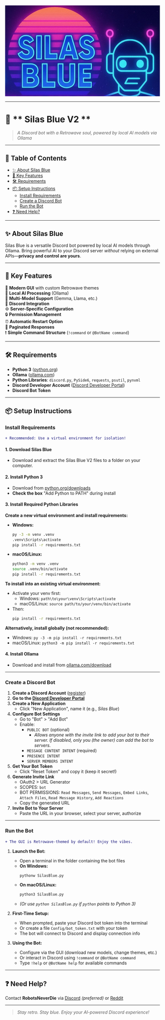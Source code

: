 ![Silas Blue Retrowave Banner](assets/banner.jpg)

---

# 🎸 ** Silas Blue V2 **

> _A Discord bot with a Retrowave soul, powered by local AI models via Ollama_

---

## 🌈 Table of Contents
- [✨ About Silas Blue](#-about-silas-blue)
- [🚀 Key Features](#-key-features)
- [🛠️ Requirements](#️-requirements)
- [📦 Setup Instructions](#-setup-instructions)
  - [Install Requirements](#install-requirements)
  - [Create a Discord Bot](#create-a-discord-bot)
  - [Run the Bot](#run-the-bot)
- [❓ Need Help?](#-need-help)

---

## ✨ About Silas Blue

Silas Blue is a versatile Discord bot powered by local AI models through Ollama. Bring powerful AI to your Discord server _without_ relying on external APIs—**privacy and control are yours**.

---

## 🚀 Key Features

🎨 **Modern GUI** with custom Retrowave themes  
🤖 **Local AI Processing** (Ollama)  
🔄 **Multi-Model Support** (Gemma, Llama, etc.)  
💬 **Discord Integration**  
⚙️ **Server-Specific Configuration**  
🔒 **Permission Management**  
⏰ **Automatic Restart Option**  
📄 **Paginated Responses**  
❗ **Simple Command Structure** (`!command` or `@BotName command`)

---

## 🛠️ Requirements

- **Python 3** ([python.org](https://www.python.org/downloads))
- **Ollama** ([ollama.com](https://ollama.com/download))
- **Python Libraries**: `discord.py`, `PySide6`, `requests`, `psutil`, `pynvml`
- **Discord Developer Account** ([Discord Developer Portal](https://discord.com/developers/applications))
- **Discord Bot Token**

---

## 📦 Setup Instructions

### Install Requirements

```diff
+ Recommended: Use a virtual environment for isolation!

```

#### 1. Download Silas Blue
- Download and extract the Silas Blue V2 files to a folder on your computer.

#### 2. Install Python 3
- Download from [python.org/downloads](https://www.python.org/downloads)
- **Check the box** "Add Python to PATH" during install

#### 3. Install Required Python Libraries

**Create a new virtual environment and install requirements:**

- **Windows:**
  ```sh
  py -3 -m venv .venv
  .venv\Scripts\activate
  pip install -r requirements.txt
  ```
- **macOS/Linux:**
  ```sh
  python3 -m venv .venv
  source .venv/bin/activate
  pip install -r requirements.txt
  ```

**To install into an existing virtual environment:**
- Activate your venv first:
  - Windows: `path\to\your\venv\Scripts\activate`
  - macOS/Linux: `source path/to/your/venv/bin/activate`
- Then:
  ```sh
  pip install -r requirements.txt
  ```

**Alternatively, install globally (not recommended):**
- Windows: `py -3 -m pip install -r requirements.txt`
- macOS/Linux: `python3 -m pip install -r requirements.txt`

#### 4. Install Ollama
- Download and install from [ollama.com/download](https://ollama.com/download)

---

### Create a Discord Bot

1. **Create a Discord Account** ([register](https://discord.com/register))
2. **Go to the [Discord Developer Portal](https://discord.com/developers/applications)**
3. **Create a New Application**
   - Click "New Application", name it (e.g., _Silas Blue_)
4. **Configure Bot Settings**
   - Go to "Bot" > "Add Bot"
   - Enable:
     - `PUBLIC BOT` (optional)
       - _Allows anyone with the invite link to add your bot to their server. If disabled, only you (the owner) can add the bot to servers._
     - `MESSAGE CONTENT INTENT` (required)
     - `PRESENCE INTENT`
     - `SERVER MEMBERS INTENT`
5. **Get Your Bot Token**
   - Click "Reset Token" and copy it (keep it secret!)
6. **Generate Invite Link**
   - OAuth2 > URL Generator
   - SCOPES: `bot`
   - BOT PERMISSIONS: `Read Messages`, `Send Messages`, `Embed Links`, `Attach Files`, `Read Message History`, `Add Reactions`
   - Copy the generated URL
7. **Invite Bot to Your Server**
   - Paste the URL in your browser, select your server, authorize

---

### Run the Bot

```diff
+ The GUI is Retrowave-themed by default! Enjoy the vibes.
```

1. **Launch the Bot:**
   - Open a terminal in the folder containing the bot files
   - **On Windows:**
     ```sh
     pythonw SilasBlue.py
     ```
   - **On macOS/Linux:**
     ```sh
     python3 SilasBlue.py
     ```
   - _(Or use `python SilasBlue.py` if `python` points to Python 3)_

2. **First-Time Setup:**
   - When prompted, paste your Discord bot token into the terminal
   - Or create a file `Config/bot_token.txt` with your token
   - The bot will connect to Discord and display connection info

3. **Using the Bot:**
   - Configure via the GUI (download new models, change themes, etc.)
   - Or interact in Discord using `!command` or `@BotName command`
   - Type `!help` or `@BotName help` for available commands

---

## ❓ Need Help?

Contact **RobotsNeverDie** via [Discord](https://discord.com/users/296353246920835074) _(preferred)_ or [Reddit](https://www.reddit.com/user/Robots_Never_Die/)

---

> _Stay retro. Stay blue. Enjoy your AI-powered Discord experience!_
 